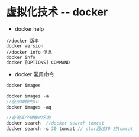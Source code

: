 # 虚拟化技术 -- docker

* docker help
```
//docker 版本
docker version
//docker info 信息
docker info 
docker [OPTIONS] COMMAND
```
* docker 常用命令
```java
docker images

docker images -a 
//全部镜像的ID
docker images -aq

//查询某个镜像的名称
docker search  //docker search tomcat
docker search -s 30 tomcat // star超过30 的tomcat


```



























